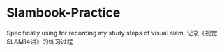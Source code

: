 # Slambook-Practice
Specifically using for recording my study steps of visual slam. 记录《视觉SLAM14讲》的练习过程
